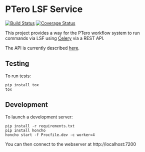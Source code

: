 # PTero LSF Service
[![Build Status](https://travis-ci.org/genome/ptero-lsf.png?branch=master)](https://travis-ci.org/genome/ptero-lsf)
[![Coverage Status](https://coveralls.io/repos/genome/ptero-lsf/badge.png)](https://coveralls.io/r/genome/ptero-lsf)

This project provides a way for the PTero workflow system to run commands via
LSF using [Celery](http://www.celeryproject.org/) via a REST API.

The API is currently described
[here](https://github.com/genome/ptero-apis/blob/master/lsf.md).


## Testing

To run tests:

    pip install tox
    tox


## Development

To launch a development server:

    pip install -r requirements.txt
    pip install honcho
    honcho start -f Procfile.dev -c worker=4

You can then connect to the webserver at http://localhost:7200
